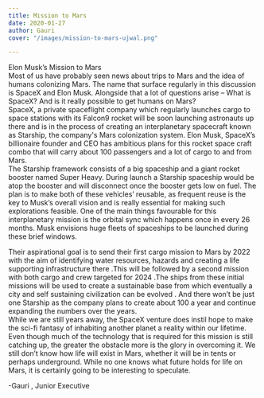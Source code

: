 ```yaml
---
title: Mission to Mars
date: 2020-01-27
author: Gauri
cover: "/images/mission-to-mars-ujwal.png"

---
```

Elon Musk’s Mission to Mars  
Most of us have probably seen news about trips to Mars and the idea of humans colonizing Mars. The name that surface regularly in this discussion is SpaceX and Elon Musk. Alongside that a lot of questions arise – What is SpaceX? And is it really possible to get humans on Mars?  
SpaceX, a private spaceflight company which regularly launches cargo to space stations with its Falcon9 rocket will be soon launching astronauts up there and is in the process of creating an interplanetary spacecraft known as Starship, the company's Mars colonization system. Elon Musk, SpaceX’s billionaire founder and CEO has ambitious plans for this rocket space craft combo that will carry about 100 passengers and a lot of cargo to and from Mars.  
The Starship framework consists of a big spaceship and a giant rocket booster named Super Heavy. During launch a Starship spaceship would be atop the booster and will disconnect once the booster gets low on fuel. The plan is to make both of these vehicles’ reusable, as frequent reuse is the key to Musk’s overall vision and is really essential for making such explorations feasible. One of the main things favourable for this interplanetary mission is the orbital sync which happens once in every 26 months. Musk envisions huge fleets of spaceships to be launched during these brief windows.

Their aspirational goal is to send their first cargo mission to Mars by 2022 with the aim of identifying water resources, hazards and creating a life supporting infrastructure there .This will be followed by a second mission with both cargo and crew targeted for 2024 .The ships from these initial missions will be used to create a sustainable base from which eventually a city and self sustaining civilization can be evolved . And there won’t be just one Starship as the company plans to create about 100 a year and continue expanding the numbers over the years.  
While we are still years away, the SpaceX venture does instil hope to make the sci-fi fantasy of inhabiting another planet a reality within our lifetime. Even though much of the technology that is required for this mission is still catching up, the greater the obstacle more is the glory in overcoming it. We still don’t know how life will exist in Mars, whether it will be in tents or perhaps underground. While no one knows what future holds for life on Mars, it is certainly going to be interesting to speculate.

\-Gauri , Junior Executive